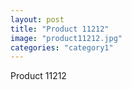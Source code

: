 ```yaml
---
layout: post
title: "Product 11212"
image: "product11212.jpg"
categories: "category1"
---
```

Product 11212
